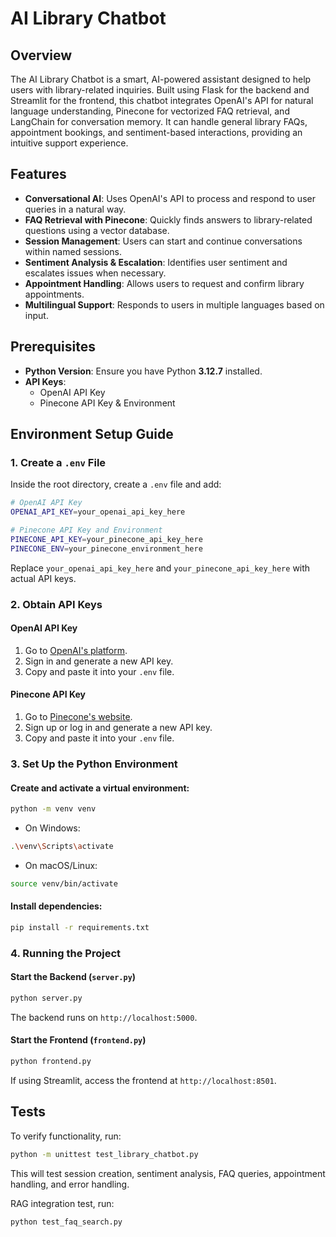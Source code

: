 # AI Library Chatbot

## Overview

The AI Library Chatbot is a smart, AI-powered assistant designed to help users with library-related inquiries. Built using Flask for the backend and Streamlit for the frontend, this chatbot integrates OpenAI's API for natural language understanding, Pinecone for vectorized FAQ retrieval, and LangChain for conversation memory. It can handle general library FAQs, appointment bookings, and sentiment-based interactions, providing an intuitive support experience.

## Features

- **Conversational AI**: Uses OpenAI's API to process and respond to user queries in a natural way.
- **FAQ Retrieval with Pinecone**: Quickly finds answers to library-related questions using a vector database.
- **Session Management**: Users can start and continue conversations within named sessions.
- **Sentiment Analysis & Escalation**: Identifies user sentiment and escalates issues when necessary.
- **Appointment Handling**: Allows users to request and confirm library appointments.
- **Multilingual Support**: Responds to users in multiple languages based on input.

## Prerequisites

- **Python Version**: Ensure you have Python **3.12.7** installed.
- **API Keys**:
  - OpenAI API Key
  - Pinecone API Key & Environment

## Environment Setup Guide

### 1. Create a `.env` File

Inside the root directory, create a `.env` file and add:

```bash
# OpenAI API Key
OPENAI_API_KEY=your_openai_api_key_here

# Pinecone API Key and Environment
PINECONE_API_KEY=your_pinecone_api_key_here
PINECONE_ENV=your_pinecone_environment_here
```

Replace `your_openai_api_key_here` and `your_pinecone_api_key_here` with actual API keys.

### 2. Obtain API Keys

#### OpenAI API Key

1. Go to [OpenAI's platform](https://platform.openai.com/).
2. Sign in and generate a new API key.
3. Copy and paste it into your `.env` file.

#### Pinecone API Key

1. Go to [Pinecone's website](https://www.pinecone.io/).
2. Sign up or log in and generate a new API key.
3. Copy and paste it into your `.env` file.

### 3. Set Up the Python Environment

#### Create and activate a virtual environment:

```bash
python -m venv venv
```

- On Windows:

```bash
.\venv\Scripts\activate
```

- On macOS/Linux:

```bash
source venv/bin/activate
```

#### Install dependencies:

```bash
pip install -r requirements.txt
```

### 4. Running the Project

#### Start the Backend (`server.py`)

```bash
python server.py
```

The backend runs on `http://localhost:5000`.

#### Start the Frontend (`frontend.py`)

```bash
python frontend.py
```

If using Streamlit, access the frontend at `http://localhost:8501`.

## Tests

To verify functionality, run:

```bash
python -m unittest test_library_chatbot.py
```

This will test session creation, sentiment analysis, FAQ queries, appointment handling, and error handling.

RAG integration test, run:

```bash
python test_faq_search.py
```
